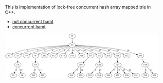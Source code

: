 This is implementation of lock-free concurrent hash array mapped trie in C++.

- [not concurrent hamt](https://github.com/DamirJann/hash_array_mapped_trie/tree/not_concurrent_hamt)
- [concurrent hamt](https://github.com/DamirJann/hash_array_mapped_trie/tree/concurrent_hamt)


![Image alt](https://github.com/damirjann/hash_array_mapped_trie/raw/main/graph.png)
